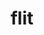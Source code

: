---
title: "flit"
layout: cache
categories: [package, develop-2025-04-13]
meta: {"compilers": ["cce@18.0.0", "gcc@11.4.0", "intel-oneapi-compilers@2025.1.0"], "num_specs": 3, "num_specs_by_stack": {"e4s": 1, "e4s-cray-rhel": 1, "e4s-oneapi": 1, "root": 3}, "oss": ["rhel8", "ubuntu22.04"], "platforms": ["linux"], "stacks": ["e4s", "e4s-cray-rhel", "e4s-oneapi", "root"], "targets": ["x86_64_v3"], "versions": ["2.1.0"]}
spec_details: [{"compiler": "gcc@11.4.0", "hash": "7tezgtwnsvdmpmr2ugqwozxmuzbfypc7", "os": "ubuntu22.04", "platform": "linux", "size": "-", "stacks": ["e4s", "root"], "target": "x86_64_v3", "variants": ["build_system=makefile"], "versions": ["2.1.0"]}, {"compiler": "intel-oneapi-compilers@2025.1.0", "hash": "f3yk6x3od4hy5v7tvgj4hzmqx757txam", "os": "ubuntu22.04", "platform": "linux", "size": "-", "stacks": ["e4s-oneapi", "root"], "target": "x86_64_v3", "variants": ["build_system=makefile"], "versions": ["2.1.0"]}, {"compiler": "cce@18.0.0", "hash": "t4ra5g54aut6nvydjxn66gazrtqj5rpm", "os": "rhel8", "platform": "linux", "size": "-", "stacks": ["e4s-cray-rhel", "root"], "target": "x86_64_v3", "variants": ["build_system=makefile"], "versions": ["2.1.0"]}]
---